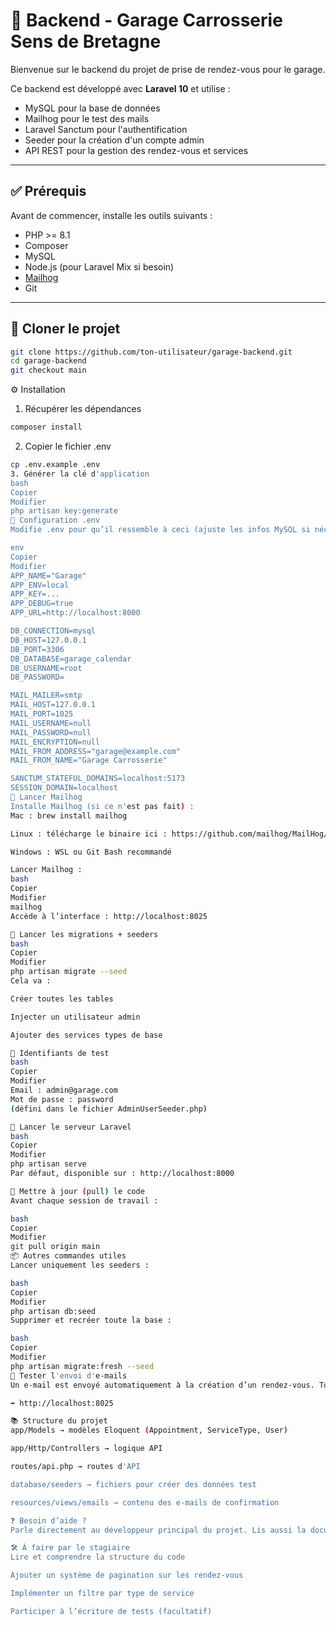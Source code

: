 # 🚗 Backend - Garage Carrosserie Sens de Bretagne

Bienvenue sur le backend du projet de prise de rendez-vous pour le garage.

Ce backend est développé avec **Laravel 10** et utilise :
- MySQL pour la base de données
- Mailhog pour le test des mails
- Laravel Sanctum pour l'authentification
- Seeder pour la création d'un compte admin
- API REST pour la gestion des rendez-vous et services

---

## ✅ Prérequis

Avant de commencer, installe les outils suivants :

- PHP >= 8.1
- Composer
- MySQL
- Node.js (pour Laravel Mix si besoin)
- [Mailhog](https://github.com/mailhog/MailHog)
- Git

---

## 📁 Cloner le projet

```bash
git clone https://github.com/ton-utilisateur/garage-backend.git
cd garage-backend
git checkout main
```

⚙️ Installation

1. Récupérer les dépendances
```bash
composer install
```

2. Copier le fichier .env
```bash
cp .env.example .env
3. Générer la clé d'application
bash
Copier
Modifier
php artisan key:generate
🔧 Configuration .env
Modifie .env pour qu’il ressemble à ceci (ajuste les infos MySQL si nécessaire) :

env
Copier
Modifier
APP_NAME="Garage"
APP_ENV=local
APP_KEY=...
APP_DEBUG=true
APP_URL=http://localhost:8000

DB_CONNECTION=mysql
DB_HOST=127.0.0.1
DB_PORT=3306
DB_DATABASE=garage_calendar
DB_USERNAME=root
DB_PASSWORD=

MAIL_MAILER=smtp
MAIL_HOST=127.0.0.1
MAIL_PORT=1025
MAIL_USERNAME=null
MAIL_PASSWORD=null
MAIL_ENCRYPTION=null
MAIL_FROM_ADDRESS="garage@example.com"
MAIL_FROM_NAME="Garage Carrosserie"

SANCTUM_STATEFUL_DOMAINS=localhost:5173
SESSION_DOMAIN=localhost
🧪 Lancer Mailhog
Installe Mailhog (si ce n'est pas fait) :
Mac : brew install mailhog

Linux : télécharge le binaire ici : https://github.com/mailhog/MailHog/releases

Windows : WSL ou Git Bash recommandé

Lancer Mailhog :
bash
Copier
Modifier
mailhog
Accède à l’interface : http://localhost:8025

🧠 Lancer les migrations + seeders
bash
Copier
Modifier
php artisan migrate --seed
Cela va :

Créer toutes les tables

Injecter un utilisateur admin

Ajouter des services types de base

👤 Identifiants de test
bash
Copier
Modifier
Email : admin@garage.com
Mot de passe : password
(défini dans le fichier AdminUserSeeder.php)

🚀 Lancer le serveur Laravel
bash
Copier
Modifier
php artisan serve
Par défaut, disponible sur : http://localhost:8000

🔁 Mettre à jour (pull) le code
Avant chaque session de travail :

bash
Copier
Modifier
git pull origin main
📦 Autres commandes utiles
Lancer uniquement les seeders :

bash
Copier
Modifier
php artisan db:seed
Supprimer et recréer toute la base :

bash
Copier
Modifier
php artisan migrate:fresh --seed
📮 Tester l'envoi d'e-mails
Un e-mail est envoyé automatiquement à la création d’un rendez-vous. Tu peux le consulter sur :

➡️ http://localhost:8025

📚 Structure du projet
app/Models → modèles Eloquent (Appointment, ServiceType, User)

app/Http/Controllers → logique API

routes/api.php → routes d'API

database/seeders → fichiers pour créer des données test

resources/views/emails → contenu des e-mails de confirmation

❓ Besoin d’aide ?
Parle directement au développeur principal du projet. Lis aussi la documentation officielle de Laravel : https://laravel.com/docs

🛠️ À faire par le stagiaire
Lire et comprendre la structure du code

Ajouter un système de pagination sur les rendez-vous

Implémenter un filtre par type de service

Participer à l’écriture de tests (facultatif)

